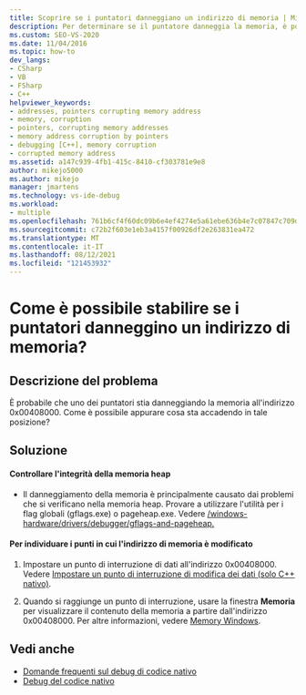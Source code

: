 ```yaml
---
title: Scoprire se i puntatori danneggiano un indirizzo di memoria | Microsoft Docs
description: Per determinare se il puntatore danneggia la memoria, è possibile cercare il danneggiamento dell'heap ed è possibile impostare un punto di interruzione dei dati per scoprire come viene modificato un valore.
ms.custom: SEO-VS-2020
ms.date: 11/04/2016
ms.topic: how-to
dev_langs:
- CSharp
- VB
- FSharp
- C++
helpviewer_keywords:
- addresses, pointers corrupting memory address
- memory, corruption
- pointers, corrupting memory addresses
- memory address corruption by pointers
- debugging [C++], memory corruption
- corrupted memory address
ms.assetid: a147c939-4fb1-415c-8410-cf303781e9e8
author: mikejo5000
ms.author: mikejo
manager: jmartens
ms.technology: vs-ide-debug
ms.workload:
- multiple
ms.openlocfilehash: 761b6cf4f60dc09b6e4ef4274e5a61ebe636b4e7c07847c709dbd4c9afa6fd85
ms.sourcegitcommit: c72b2f603e1eb3a4157f00926df2e263831ea472
ms.translationtype: MT
ms.contentlocale: it-IT
ms.lasthandoff: 08/12/2021
ms.locfileid: "121453932"
---
```

# <a name="how-can-i-find-out-if-my-pointers-corrupt-a-memory-address"></a>Come è possibile stabilire se i puntatori danneggino un indirizzo di memoria?
## <a name="problem-description"></a>Descrizione del problema
 È probabile che uno dei puntatori stia danneggiando la memoria all'indirizzo 0x00408000. Come è possibile appurare cosa sta accadendo in tale posizione?

## <a name="solution"></a>Soluzione

#### <a name="check-for-heap-corruption"></a>Controllare l'integrità della memoria heap

- Il danneggiamento della memoria è principalmente causato dai problemi che si verificano nella memoria heap. Provare a utilizzare l'utilità per i flag globali (gflags.exe) o pageheap.exe. Vedere [/windows-hardware/drivers/debugger/gflags-and-pageheap.](/windows-hardware/drivers/debugger/gflags-and-pageheap)

#### <a name="to-find-where-the-memory-address-is-modified"></a>Per individuare i punti in cui l'indirizzo di memoria è modificato

1. Impostare un punto di interruzione di dati all'indirizzo 0x00408000. Vedere [Impostare un punto di interruzione di modifica dei dati (solo C++ nativo)](../debugger/using-breakpoints.md#BKMK_set_a_data_breakpoint_native_cplusplus).

2. Quando si raggiunge un punto di interruzione, usare la finestra **Memoria** per visualizzare il contenuto della memoria a partire dall'indirizzo 0x00408000. Per altre informazioni, vedere [Memory Windows](../debugger/memory-windows.md).

## <a name="see-also"></a>Vedi anche
- [Domande frequenti sul debug di codice nativo](../debugger/debugging-native-code-faqs.md)
- [Debug del codice nativo](../debugger/debugging-native-code.md)
